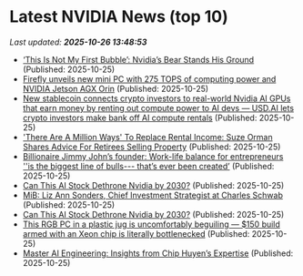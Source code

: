 # Latest NVIDIA News (top 10)
_Last updated: **2025-10-26 13:48:53**_

- [‘This Is Not My First Bubble’: Nvidia’s Bear Stands His Ground](https://biztoc.com/x/5ec62dfa593f8902) (Published: 2025-10-25)
- [Firefly unveils new mini PC with 275 TOPS of computing power and NVIDIA Jetson AGX Orin](https://www.notebookcheck.net/Firefly-unveils-new-mini-PC-with-275-TOPS-of-computing-power-and-NVIDIA-Jetson-AGX-Orin.1146834.0.html) (Published: 2025-10-25)
- [New stablecoin connects crypto investors to real-world Nvidia AI GPUs that earn money by renting out compute power to AI devs — USD.AI lets crypto investors make bank off AI compute rentals](https://www.tomshardware.com/tech-industry/cryptocurrency/new-stablecoin-connects-crypto-investors-to-real-world-nvidia-ai-gpus-that-earn-money-by-renting-out-compute-power-to-ai-devs-usd-ai-lets-crypto-investors-make-bank-off-ai-compute-rentals) (Published: 2025-10-25)
- ['There Are A Million Ways' To Replace Rental Income: Suze Orman Shares Advice For Retirees Selling Property](https://finance.yahoo.com/news/million-ways-replace-rental-income-131645287.html) (Published: 2025-10-25)
- [Billionaire Jimmy John’s founder: Work-life balance for entrepreneurs ''is the biggest line of bulls--- that’s ever been created’](https://www.cnbc.com/2025/10/25/billionaire-jimmy-johns-founder-entrepreneurs-dont-get-work-life-balance.html) (Published: 2025-10-25)
- [Can This AI Stock Dethrone Nvidia by 2030?](https://biztoc.com/x/a96784f558fa2f7a) (Published: 2025-10-25)
- [MiB: Liz Ann Sonders, Chief Investment Strategist at Charles Schwab](https://ritholtz.com/2025/10/mib-liz-ann-sonders-schwab/) (Published: 2025-10-25)
- [Can This AI Stock Dethrone Nvidia by 2030?](https://www.barchart.com/story/news/35676813/can-this-ai-stock-dethrone-nvidia-by-2030) (Published: 2025-10-25)
- [This RGB PC in a plastic jug is uncomfortably beguiling — $150 build armed with an Xeon chip is literally bottlenecked](https://www.tomshardware.com/desktops/pc-building/this-rgb-pc-in-a-plastic-jug-is-uncomfortably-beguiling-usd150-build-armed-with-an-xeon-chip-is-literally-bottlenecked) (Published: 2025-10-25)
- [Master AI Engineering: Insights from Chip Huyen’s Expertise](https://nextbigwhat.com/master-ai-engineering-insights-from-chip-huyens-expertise/) (Published: 2025-10-25)
